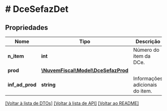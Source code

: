 # # DceSefazDet

## Propriedades

Nome | Tipo | Descrição | Comentários
------------ | ------------- | ------------- | -------------
**n_item** | **int** | Número do item da DCe. |
**prod** | [**\NuvemFiscal\Model\DceSefazProd**](DceSefazProd.md) |  |
**inf_ad_prod** | **string** | Informações adicionais do item. | [optional]

[[Voltar à lista de DTOs]](../../README.md#models) [[Voltar à lista de API]](../../README.md#endpoints) [[Voltar ao README]](../../README.md)
